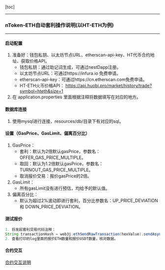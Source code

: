 ### 

[toc]

***

### nToken-ETH自动套利操作说明(以HT-ETH为例)

***

#### 启动配置

1. 准备好：钱包私钥、以太坊节点URL、etherscan-api-key、HT代币合约地址、获取价格API。
   * 钱包私钥：通过助记词生成，可通过nestDapp注册。
   * 以太坊节点URL：可通过https://infura.io 免费申请。
   * etherscan-api-key：可通过https://cn.etherscan.com免费申请。
   * HT-ETH火币价格API：  https://api.huobi.pro/market/history/trade?symbol=hteth&size=1
2. 在 application.properties 里面根据注释将数据填写在对应的地方。

#### 数据库连接

1. 使用mysql进行连接，resources/db/目录下有对应的sql。

#### 设置（GasPrice、GasLimit、偏离百分比）

1. GasPrice：
   * 套利：默认为2倍默认gasPrice，参数名：OFFER_GAS_PRICE_MULTIPLE。
   * 取回：默认为1.2倍默认gasPrice，参数名：TURNOUT_GAS_PRICE_MULTIPLE。
   * 取消报价交易：报价gasPrice的2倍。
2. GasLimit：
   * 所有gasLimit没有进行预估，均给予的默认值。
3. 偏离百分比：
   * 默认为超过2%波动即进行套利，百分比参数名：UP_PRICE_DEVIATION 和 DOWN_PRICE_DEVIATION。

#### 测试报价

```java
1. 将发起套利交易代码注释：
String transactionHash = web3j.ethSendRawTransaction(hexValue).sendAsync().get().getTransactionHash();
2. 查看打印的log里面的报价ETH数量和报价USDT数量，核对数据。
```

#### 合约交互

[合约交互说明](./NTokenNestV3EatOffer/README.md)

